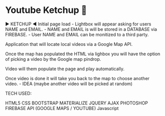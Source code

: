 # Youtube Ketchup :red_circle:

:arrow_forward: KETCHUP :arrow_backward:
Initial page load - Lightbox will appear asking for users NAME and EMAIL. - NAME and EMAIL is will be stored in a DATABASE via FIREBASE. - User NAME and EMAIL can be monitized to a third party.

Application that will locate local videos via a Google Map API.

Once the map has populated the HTML via lighbox you will have the option of picking a video by the Google map pindrop.

Video will them populate the page and play automatically.

Once video is done it will take you back to the map to choose another video. - IDEA (maybe another video will be picked at random)

TECH USED:

HTML5
CSS
BOOTSTRAP
MATERIALIZE
JQUERY
AJAX
PHOTOSHOP
FIREBASE
API (GOOGLE MAPS / YOUTUBE)
Javascript
